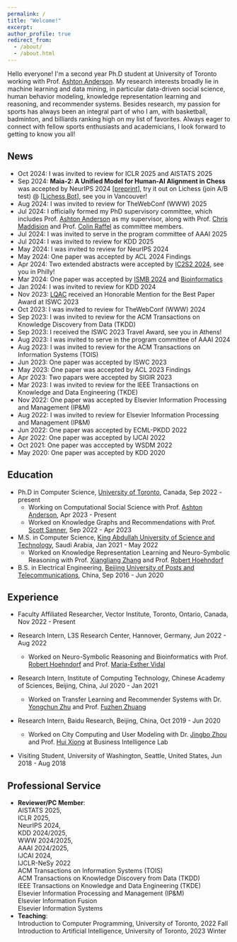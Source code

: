 ```yaml
---
permalink: /
title: "Welcome!"
excerpt:
author_profile: true
redirect_from: 
  - /about/
  - /about.html
---
```


Hello everyone! I'm a second year Ph.D student at University of Toronto working with Prof. [Ashton Anderson](https://www.cs.toronto.edu/~ashton/). My research interests broadly lie in machine learning and data mining, in particular data-driven social science, human behavior modeling, knowledge representation learning and reasoning, and recommender systems. Besides research, my passion for sports has always been an integral part of who I am, with basketball, badminton, and billiards ranking high on my list of favorites. Always eager to connect with fellow sports enthusiasts and academicians, I look forward to getting to know you all!

## News

* Oct 2024: I was invited to review for ICLR 2025 and AISTATS 2025
* Sep 2024: **Maia-2: A Unified Model for Human-AI Alignment in Chess** was accepted by NeurIPS 2024 \[[preprint](https://arxiv.org/abs/2409.20553)\], try it out on Lichess (join A/B test) @ \[[Lichess Bot](https://lichess.org/@/maia9)\], see you in Vancouver!
* Aug 2024: I was invited to review for TheWebConf (WWW) 2025
* Jul 2024: I officially formed my PhD supervisory committee, which includes Prof. [Ashton Anderson](https://www.cs.toronto.edu/~ashton/) as my supervisor, along with Prof. [Chris Maddision](https://www.cs.toronto.edu/~cmaddis/) and Prof. [Colin Raffel](https://colinraffel.com/) as committee members.
* Jul 2024: I was invited to serve in the program committee of AAAI 2025
* Jul 2024: I was invited to review for KDD 2025
* May 2024: I was invited to review for NeurIPS 2024
* May 2024: One paper was accepted by ACL 2024 Findings
* Apr 2024: Two extended abstracts were accepted by [IC2S2 2024](https://ic2s2-2024.org/), see you in Philly!
* Mar 2024: One paper was accepted by [ISMB 2024](https://www.iscb.org/ismb2024/home) and [Bioinformatics](https://academic.oup.com/bioinformatics)
* Jan 2024: I was invited to review for KDD 2024
* Nov 2023: [LQAC](https://link.springer.com/chapter/10.1007/978-3-031-47240-4_28) received an Honorable Mention for the Best Paper Award at ISWC 2023
* Oct 2023: I was invited to review for TheWebConf (WWW) 2024
* Sep 2023: I was invited to review for the ACM Transactions on Knowledge Discovery from Data (TKDD)
* Sep 2023: I received the ISWC 2023 Travel Award, see you in Athens!
* Aug 2023: I was invited to serve in the program committee of AAAI 2024
* Aug 2023: I was invited to review for the ACM Transactions on Information Systems (TOIS)
* Jun 2023: One paper was accepted by ISWC 2023
* May 2023: One paper was accepted by ACL 2023 Findings
* Apr 2023: Two papars were accepted by SIGIR 2023
* Mar 2023: I was invited to review for the IEEE Transactions on Knowledge and Data Engineering (TKDE)
* Nov 2022: One paper was accepted by Elsevier Information Processing and Management (IP&M)
* Aug 2022: I was invited to review for Elsevier Information Processing and Management (IP&M)
* Jun 2022: One paper was accepted by ECML-PKDD 2022
* Apr 2022: One paper was accepted by IJCAI 2022
* Oct 2021: One paper was acccepted by WSDM 2022
* May 2020: One paper was accepted by KDD 2020

## Education

* Ph.D in Computer Science, [University of Toronto](https://web.cs.toronto.edu/), Canada, Sep 2022 - present
  * Working on Computational Social Science with Prof. [Ashton Anderson](https://www.cs.toronto.edu/~ashton/), Apr 2023 - Present
  * Worked on Knowledge Graphs and Recommendations with Prof. [Scott Sanner](https://www.mie.utoronto.ca/faculty_staff/sanner/), Sep 2022 - Apr 2023
* M.S. in Computer Science, [King Abdullah University of Science and Technology](https://www.kaust.edu.sa/en/), Saudi Arabia, Jan 2021 - May 2022
  * Worked on Knowledge Representation Learning and Neuro-Symbolic Reasoning with Prof. [Xiangliang Zhang](https://engineering.nd.edu/faculty/xiangliang-zhang/) and Prof. [Robert Hoehndorf](https://leechuck.de/)
* B.S. in Electrical Engineering, [Beijing University of Posts and Telecommunications](https://www.bupt.edu.cn/), China, Sep 2016 - Jun 2020

## Experience

* Faculty Affiliated Researcher, Vector Institute, Toronto, Ontario, Canada, Nov 2022 - Present

* Research Intern, L3S Research Center, Hannover, Germany, Jun 2022 - Aug 2022
  * Worked on Neuro-Symbolic Reasoning and Bioinformatics with Prof. [Robert Hoehndorf](https://leechuck.de/) and Prof. [Maria-Esther Vidal](https://www.tib.eu/de/forschung-entwicklung/forschungsgruppen-und-labs/scientific-data-management/mitarbeiterinnen-und-mitarbeiter/maria-esther-vidal)

* Research Intern, Institute of Computing Technology, Chinese Academy of Sciences, Beijing, China, Jul 2020 - Jan 2021
  * Worked on Transfer Learning and Recommender Systems with Dr. [Yongchun Zhu](https://easezyc.github.io/) and Prof. [Fuzhen Zhuang](https://fuzhenzhuang.github.io/) 

* Research Intern, Baidu Research, Beijing, China, Oct 2019 - Jun 2020
  * Worked on City Computing and User Modeling with Dr. [Jingbo Zhou](https://zhoujingbo.github.io/) and Prof. [Hui Xiong](http://datamining.rutgers.edu/) at Business Intelligence Lab

* Visiting Student, University of Washington, Seattle, United States, Jun 2018 - Aug 2018

## Professional Service

* **Reviewer/PC Member**: \
  AISTATS 2025, \
  ICLR 2025, \
  NeurIPS 2024, \
  KDD 2024/2025, \
  WWW 2024/2025, \
  AAAI 2024/2025, \
  IJCAI 2024, \
  IJCLR-NeSy 2022 \
  ACM Transactions on Information Systems (TOIS) \
  ACM Transactions on Knowledge Discovery from Data (TKDD) \
  IEEE Transactions on Knowledge and Data Engineering (TKDE) \
  Elsevier Information Processing and Management (IP&M) \
  Elsevier Information Fusion \
  Elsevier Information Systems
* **Teaching**: \
  Introduction to Computer Programming, University of Toronto, 2022 Fall \
  Introduction to Artificial Intelligence, University of Toronto, 2023 Winter


<!-- \begin{rSection}{Professional Service}

\textbf{[Reviewer / PC Member] }

\quad Conferences:

\quad\quad NeurIPS 2024, KDD 2024, WWW 2024, AAAI 2024, IJCAI 2024, IJCLR-NeSy 2022

\quad Journals:

\quad\quad ACM Transactions on Information Systems (TOIS)

\quad\quad IEEE Transactions on Knowledge and Data Engineering (TKDE)

\quad\quad ACM Transactions on Knowledge Discovery from Data (TKDD)

\quad\quad Elsevier Information Processing and Management

\quad\quad Elsevier Information Fusion

\quad\quad Elsevier Information Systems -->

<!-- This is the front page of a website that is powered by the [academicpages template](https://github.com/academicpages/academicpages.github.io) and hosted on GitHub pages. [GitHub pages](https://pages.github.com) is a free service in which websites are built and hosted from code and data stored in a GitHub repository, automatically updating when a new commit is made to the respository. This template was forked from the [Minimal Mistakes Jekyll Theme](https://mmistakes.github.io/minimal-mistakes/) created by Michael Rose, and then extended to support the kinds of content that academics have: publications, talks, teaching, a portfolio, blog posts, and a dynamically-generated CV. You can fork [this repository](https://github.com/academicpages/academicpages.github.io) right now, modify the configuration and markdown files, add your own PDFs and other content, and have your own site for free, with no ads! An older version of this template powers my own personal website at [stuartgeiger.com](http://stuartgeiger.com), which uses [this Github repository](https://github.com/staeiou/staeiou.github.io).

A data-driven personal website
======
Like many other Jekyll-based GitHub Pages templates, academicpages makes you separate the website's content from its form. The content & metadata of your website are in structured markdown files, while various other files constitute the theme, specifying how to transform that content & metadata into HTML pages. You keep these various markdown (.md), YAML (.yml), HTML, and CSS files in a public GitHub repository. Each time you commit and push an update to the repository, the [GitHub pages](https://pages.github.com/) service creates static HTML pages based on these files, which are hosted on GitHub's servers free of charge.

Many of the features of dynamic content management systems (like Wordpress) can be achieved in this fashion, using a fraction of the computational resources and with far less vulnerability to hacking and DDoSing. You can also modify the theme to your heart's content without touching the content of your site. If you get to a point where you've broken something in Jekyll/HTML/CSS beyond repair, your markdown files describing your talks, publications, etc. are safe. You can rollback the changes or even delete the repository and start over -- just be sure to save the markdown files! Finally, you can also write scripts that process the structured data on the site, such as [this one](https://github.com/academicpages/academicpages.github.io/blob/master/talkmap.ipynb) that analyzes metadata in pages about talks to display [a map of every location you've given a talk](https://academicpages.github.io/talkmap.html).

Getting started
======
1. Register a GitHub account if you don't have one and confirm your e-mail (required!)
2. Fork [this repository](https://github.com/academicpages/academicpages.github.io) by clicking the "fork" button in the top right. 
3. Go to the repository's settings (rightmost item in the tabs that start with "Code", should be below "Unwatch"). Rename the repository "[your GitHub username].github.io", which will also be your website's URL.
4. Set site-wide configuration and create content & metadata (see below -- also see [this set of diffs](http://archive.is/3TPas) showing what files were changed to set up [an example site](https://getorg-testacct.github.io) for a user with the username "getorg-testacct")
5. Upload any files (like PDFs, .zip files, etc.) to the files/ directory. They will appear at https://[your GitHub username].github.io/files/example.pdf.  
6. Check status by going to the repository settings, in the "GitHub pages" section

Site-wide configuration
------
The main configuration file for the site is in the base directory in [_config.yml](https://github.com/academicpages/academicpages.github.io/blob/master/_config.yml), which defines the content in the sidebars and other site-wide features. You will need to replace the default variables with ones about yourself and your site's github repository. The configuration file for the top menu is in [_data/navigation.yml](https://github.com/academicpages/academicpages.github.io/blob/master/_data/navigation.yml). For example, if you don't have a portfolio or blog posts, you can remove those items from that navigation.yml file to remove them from the header. 

Create content & metadata
------
For site content, there is one markdown file for each type of content, which are stored in directories like _publications, _talks, _posts, _teaching, or _pages. For example, each talk is a markdown file in the [_talks directory](https://github.com/academicpages/academicpages.github.io/tree/master/_talks). At the top of each markdown file is structured data in YAML about the talk, which the theme will parse to do lots of cool stuff. The same structured data about a talk is used to generate the list of talks on the [Talks page](https://academicpages.github.io/talks), each [individual page](https://academicpages.github.io/talks/2012-03-01-talk-1) for specific talks, the talks section for the [CV page](https://academicpages.github.io/cv), and the [map of places you've given a talk](https://academicpages.github.io/talkmap.html) (if you run this [python file](https://github.com/academicpages/academicpages.github.io/blob/master/talkmap.py) or [Jupyter notebook](https://github.com/academicpages/academicpages.github.io/blob/master/talkmap.ipynb), which creates the HTML for the map based on the contents of the _talks directory).

**Markdown generator**

I have also created [a set of Jupyter notebooks](https://github.com/academicpages/academicpages.github.io/tree/master/markdown_generator
) that converts a CSV containing structured data about talks or presentations into individual markdown files that will be properly formatted for the academicpages template. The sample CSVs in that directory are the ones I used to create my own personal website at stuartgeiger.com. My usual workflow is that I keep a spreadsheet of my publications and talks, then run the code in these notebooks to generate the markdown files, then commit and push them to the GitHub repository.

How to edit your site's GitHub repository
------
Many people use a git client to create files on their local computer and then push them to GitHub's servers. If you are not familiar with git, you can directly edit these configuration and markdown files directly in the github.com interface. Navigate to a file (like [this one](https://github.com/academicpages/academicpages.github.io/blob/master/_talks/2012-03-01-talk-1.md) and click the pencil icon in the top right of the content preview (to the right of the "Raw | Blame | History" buttons). You can delete a file by clicking the trashcan icon to the right of the pencil icon. You can also create new files or upload files by navigating to a directory and clicking the "Create new file" or "Upload files" buttons. 

Example: editing a markdown file for a talk
![Editing a markdown file for a talk](/images/editing-talk.png)

For more info
------
More info about configuring academicpages can be found in [the guide](https://academicpages.github.io/markdown/). The [guides for the Minimal Mistakes theme](https://mmistakes.github.io/minimal-mistakes/docs/configuration/) (which this theme was forked from) might also be helpful. -->
